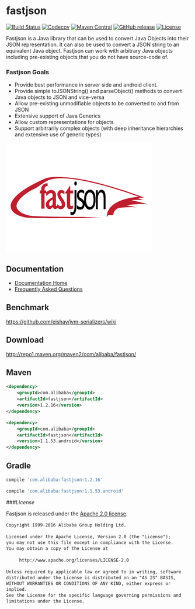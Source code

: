 # fastjson

[![Build Status](https://travis-ci.org/alibaba/fastjson.svg?branch=master)](https://travis-ci.org/alibaba/fastjson)
[![Codecov](https://codecov.io/gh/alibaba/fastjson/branch/master/graph/badge.svg)](https://codecov.io/gh/alibaba/fastjson/branch/master)
[![Maven Central](https://maven-badges.herokuapp.com/maven-central/com.alibaba/fastjson/badge.svg)](https://maven-badges.herokuapp.com/maven-central/com.alibaba/fastjson/)
[![GitHub release](https://img.shields.io/github/release/alibaba/fastjson.svg)](https://github.com/alibaba/fastjson/releases)
[![License](https://img.shields.io/badge/license-Apache%202-4EB1BA.svg)](https://www.apache.org/licenses/LICENSE-2.0.html)

Fastjson is a Java library that can be used to convert Java Objects into their JSON representation. It can also be used to convert a JSON string to an equivalent Java object. Fastjson can work with arbitrary Java objects including pre-existing objects that you do not have source-code of.

### Fastjson Goals
 * Provide best performance in server side and android client.
 * Provide simple toJSONString() and parseObject() methods to convert Java objects to JSON and vice-versa
 * Allow pre-existing unmodifiable objects to be converted to and from JSON
 * Extensive support of Java Generics
 * Allow custom representations for objects
 * Support arbitrarily complex objects (with deep inheritance hierarchies and extensive use of generic types)

![fastjson](logo.jpg "fastjson")

## Documentation

- [Documentation Home](https://github.com/alibaba/fastjson/wiki)
- [Frequently Asked Questions](https://github.com/alibaba/fastjson/wiki/%E5%B8%B8%E8%A7%81%E9%97%AE%E9%A2%98)

## Benchmark

https://github.com/eishay/jvm-serializers/wiki

## Download

http://repo1.maven.org/maven2/com/alibaba/fastjson/

## Maven

```xml
<dependency>
    <groupId>com.alibaba</groupId>
    <artifactId>fastjson</artifactId>
    <version>1.2.16</version>
</dependency>
```

```xml
<dependency>
    <groupId>com.alibaba</groupId>
    <artifactId>fastjson</artifactId>
    <version>1.1.53.android</version>
</dependency>
```

## Gradle

``` groovy
compile 'com.alibaba:fastjson:1.2.16'
```

``` groovy
compile 'com.alibaba:fastjson:1.1.53.android'
```

###*License*

Fastjson is released under the [Apache 2.0 license](license.txt).

```
Copyright 1999-2016 Alibaba Group Holding Ltd.

Licensed under the Apache License, Version 2.0 (the "License");
you may not use this file except in compliance with the License.
You may obtain a copy of the License at

     http://www.apache.org/licenses/LICENSE-2.0

Unless required by applicable law or agreed to in writing, software
distributed under the License is distributed on an "AS IS" BASIS,
WITHOUT WARRANTIES OR CONDITIONS OF ANY KIND, either express or implied.
See the License for the specific language governing permissions and
limitations under the License.
```

